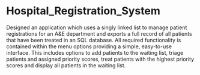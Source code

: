 # Hospital_Registration_System

Designed an application which uses a singly linked list to manage patient registrations for an A&E department and exports a full record of all patients that have been treated in an SQL database. All required functionality is contained within the menu options providing a simple, easy-to-use interface. This includes options to add patients to the waiting list, triage patients and assigned priority scores, treat patients with the highest priority scores and display all patients in the waiting list.
